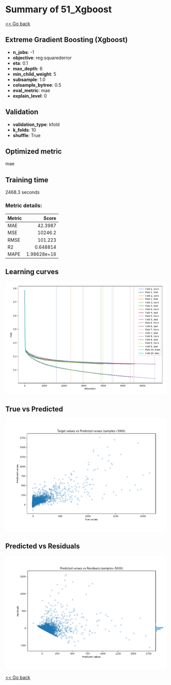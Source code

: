 # Summary of 51_Xgboost

[<< Go back](../README.md)


## Extreme Gradient Boosting (Xgboost)
- **n_jobs**: -1
- **objective**: reg:squarederror
- **eta**: 0.1
- **max_depth**: 6
- **min_child_weight**: 5
- **subsample**: 1.0
- **colsample_bytree**: 0.5
- **eval_metric**: mae
- **explain_level**: 0

## Validation
 - **validation_type**: kfold
 - **k_folds**: 10
 - **shuffle**: True

## Optimized metric
mae

## Training time

2468.3 seconds

### Metric details:
| Metric   |           Score |
|:---------|----------------:|
| MAE      |    42.3987      |
| MSE      | 10246.2         |
| RMSE     |   101.223       |
| R2       |     0.648814    |
| MAPE     |     1.98628e+16 |



## Learning curves
![Learning curves](learning_curves.png)
## True vs Predicted

![True vs Predicted](true_vs_predicted.png)


## Predicted vs Residuals

![Predicted vs Residuals](predicted_vs_residuals.png)



[<< Go back](../README.md)
